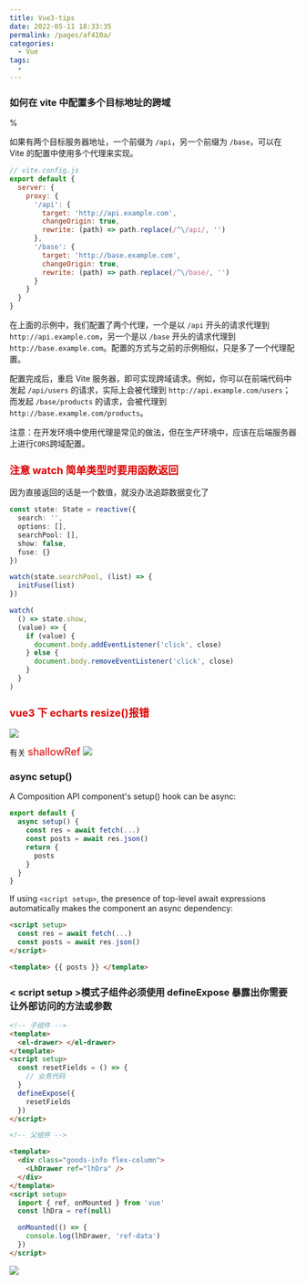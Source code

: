 ```yaml
---
title: Vue3-tips
date: 2022-05-11 18:33:35
permalink: /pages/af410a/
categories:
  - Vue
tags:
  -
---
```


### 如何在 vite 中配置多个目标地址的跨域

%

如果有两个目标服务器地址，一个前缀为 `/api`，另一个前缀为 `/base`，可以在 Vite 的配置中使用多个代理来实现。

```javascript
// vite.config.js
export default {
  server: {
    proxy: {
      '/api': {
        target: 'http://api.example.com',
        changeOrigin: true,
        rewrite: (path) => path.replace(/^\/api/, '')
      },
      '/base': {
        target: 'http://base.example.com',
        changeOrigin: true,
        rewrite: (path) => path.replace(/^\/base/, '')
      }
    }
  }
}
```

在上面的示例中，我们配置了两个代理，一个是以 `/api` 开头的请求代理到 `http://api.example.com`，另一个是以 `/base` 开头的请求代理到 `http://base.example.com`。配置的方式与之前的示例相似，只是多了一个代理配置。

配置完成后，重启 Vite 服务器，即可实现跨域请求。例如，你可以在前端代码中发起 `/api/users` 的请求，实际上会被代理到 `http://api.example.com/users`；而发起 `/base/products` 的请求，会被代理到 `http://base.example.com/products`。

注意：在开发环境中使用代理是常见的做法，但在生产环境中，应该在后端服务器上进行`CORS`跨域配置。

### <font color=#dd0000 size=4>注意 watch 简单类型时要用函数返回</font>

因为直接返回的话是一个数值，就没办法追踪数据变化了

```typescript
const state: State = reactive({
  search: '',
  options: [],
  searchPool: [],
  show: false,
  fuse: {}
})

watch(state.searchPool, (list) => {
  initFuse(list)
})

watch(
  () => state.show,
  (value) => {
    if (value) {
      document.body.addEventListener('click', close)
    } else {
      document.body.removeEventListener('click', close)
    }
  }
)
```

### <font color=#dd0000 size=4>vue3 下 echarts resize()报错</font>

![](https://gcy-1306312261.cos.ap-chengdu.myqcloud.com/blog/20220513165412.png)

有关 <font color=#dd0000 size=4>shallowRef</font>
![](https://gcy-1306312261.cos.ap-chengdu.myqcloud.com/blog/20220513165639.png)

### async setup()

A Composition API component's setup() hook can be async:

```javascript
export default {
  async setup() {
    const res = await fetch(...)
    const posts = await res.json()
    return {
      posts
    }
  }
}
```

If using `<script setup>`, the presence of top-level await expressions automatically makes the component an async dependency:

```html
<script setup>
  const res = await fetch(...)
  const posts = await res.json()
</script>

<template> {{ posts }} </template>
```

### < script setup >模式子组件必须使用 defineExpose 暴露出你需要让外部访问的方法或参数

```html
<!-- 子组件 -->
<template>
  <el-drawer> </el-drawer>
</template>
<script setup>
  const resetFields = () => {
    // 业务代码
  }
  defineExpose({
    resetFields
  })
</script>

<!-- 父组件 -->

<template>
  <div class="goods-info flex-column">
    <LhDrawer ref="lhDra" />
  </div>
</template>
<script setup>
  import { ref, onMounted } from 'vue'
  const lhDra = ref(null)

  onMounted(() => {
    console.log(lhDrawer, 'ref-data')
  })
</script>
```

![](https://gcy-1306312261.cos.ap-chengdu.myqcloud.com/blog/20230627111933.png)

